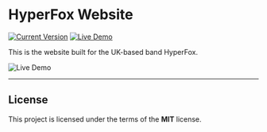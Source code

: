HyperFox Website
============
[![Current Version](https://img.shields.io/badge/version-1.9.2-green.svg)](https://hyperfoxband.com) [![Live Demo](https://img.shields.io/badge/demo-online-green.svg)](https://hyperfoxband.com)

This is the website built for the UK-based band HyperFox.

![Live Demo](https://hyperfoxband.com/images/banner1.jpg)

---

## License

This project is licensed under the terms of the **MIT** license.